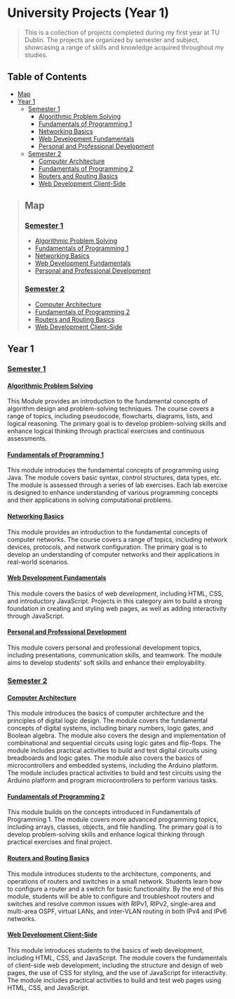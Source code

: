 # University Projects (Year 1)

> This is a collection of projects completed during my first year at TU Dublin. The projects are organized by semester and subject, showcasing a range of skills and knowledge acquired throughout my studies.

## Table of Contents

- [Map](#map)
- [Year 1](#year-1)
  - [Semester 1](#semester-1)
    - [Algorithmic Problem Solving](#algorithmic-problem-solving)
    - [Fundamentals of Programming 1](#fundamentals-of-programming-1)
    - [Networking Basics](#networking-basics)
    - [Web Development Fundamentals](#web-development-fundamentals)
    - [Personal and Professional Development](#personal-and-professional-development)
  - [Semester 2](#semester-2)
    - [Computer Architecture](#computer-architecture)
    - [Fundamentals of Programming 2](#fundamentals-of-programming-2)
    - [Routers and Routing Basics](#routers-and-routing-basics)
    - [Web Development Client-Side](#web-development-client-side)

> ## Map
>
> ### [Semester 1](/Year1/Sem1/)
> - [Algorithmic Problem Solving](/Year1/Sem1/Algorithmic%20Problem%20Solving)
> - [Fundamentals of Programming 1](/Year1/Sem1/Fundamentals%20of%20Programming%201)
> - [Networking Basics](/Year1/Sem1/Networking%20Basics)
> - [Web Development Fundamentals](/Year1/Sem1/Web%20Development%20Fundamentals)
> - [Personal and Professional Development](/Year1/Sem1/Personal%20and%20Professional%20Development)
>
> ### [Semester 2](/Year1/Sem2/)
> - [Computer Architecture](/Year1/Sem2/Computer%20Achitecture)
> - [Fundamentals of Programming 2](/Year1/Sem2/Fundamentals%20of%20Programming%202)
> - [Routers and Routing Basics](/Year1/Sem2/Routers%20and%20Routing%20Basics)
> - [Web Development Client-Side](/Year1/Sem2/Web%20Development%20Client-Side)

## Year 1

### [Semester 1](Sem1)

#### [Algorithmic Problem Solving](Sem1/Algorithmic%20Problem%20Solving)

This Module provides an introduction to the fundamental concepts of algorithm design and problem-solving techniques. The course covers a range of topics, including pseudocode, flowcharts, diagrams, lists, and logical reasoning. The primary goal is to develop problem-solving skills and enhance logical thinking through practical exercises and continuous assessments.

#### [Fundamentals of Programming 1](Sem1/Fundamentals%20of%20Programming%201)

This module introduces the fundamental concepts of programming using Java. The module covers basic syntax, control structures, data types, etc. The module is assessed through a series of lab exercises. Each lab exercise is designed to enhance understanding of various programming concepts and their applications in solving computational problems.

#### [Networking Basics](Sem1/Networking%20Basics)

This module provides an introduction to the fundamental concepts of computer networks. The course covers a range of topics, including network devices, protocols, and network configuration. The primary goal is to develop an understanding of computer networks and their applications in real-world scenarios.

#### [Web Development Fundamentals](Sem1/Web%20Development%20Fundamentals)

This module covers the basics of web development, including HTML, CSS, and introductory JavaScript. Projects in this category aim to build a strong foundation in creating and styling web pages, as well as adding interactivity through JavaScript.

#### [Personal and Professional Development](Sem1/Personal%20and%20Professional%20Development)

This module covers personal and professional development topics, including presentations, communication skills, and teamwork. The module aims to develop students' soft skills and enhance their employability.

### [Semester 2](Sem2)

#### [Computer Architecture](Computer%20Achitecture)

This module introduces the basics of computer architecture and the principles of digital logic design. The module covers the fundamental concepts of digital systems, including binary numbers, logic gates, and Boolean algebra. The module also covers the design and implementation of combinational and sequential circuits using logic gates and flip-flops. The module includes practical activities to build and test digital circuits using breadboards and logic gates. The module also covers the basics of microcontrollers and embedded systems, including the Arduino platform. The module includes practical activities to build and test circuits using the Arduino platform and program microcontrollers to perform various tasks.

#### [Fundamentals of Programming 2](Fundamentals%20of%20Programming%202)

This module builds on the concepts introduced in Fundamentals of Programming 1. The module covers more advanced programming topics, including arrays, classes, objects, and file handling. The primary goal is to develop problem-solving skills and enhance logical thinking through practical exercises and final project.

#### [Routers and Routing Basics](Routers%20and%20Routing%20Basics)

This module introduces students to the architecture, components, and operations of routers and switches in a small network. Students learn how to configure a router and a switch for basic functionality. By the end of this module, students will be able to configure and troubleshoot routers and switches and resolve common issues with RIPv1, RIPv2, single-area and multi-area OSPF, virtual LANs, and inter-VLAN routing in both IPv4 and IPv6 networks.

#### [Web Development Client-Side](Web%20Development%20Client-Side)

This module introduces students to the basics of web development, including HTML, CSS, and JavaScript. The module covers the fundamentals of client-side web development, including the structure and design of web pages, the use of CSS for styling, and the use of JavaScript for interactivity. The module includes practical activities to build and test web pages using HTML, CSS, and JavaScript.
